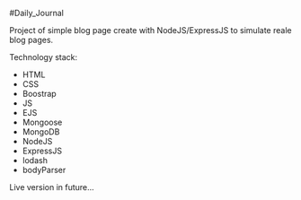 #Daily_Journal

Project of simple blog page create with NodeJS/ExpressJS to simulate reale blog pages.


Technology stack:
<ul>
 <li>HTML</li>
 <li>CSS</li>
 <li>Boostrap</li>
 <li>JS</li>
 <li>EJS</li>
 <li>Mongoose</li>
 <li>MongoDB</li>
 <li>NodeJS</li>
 <li>ExpressJS</li>
 <li>lodash</li>
 <li>bodyParser</li>
</ul>


Live version in future...